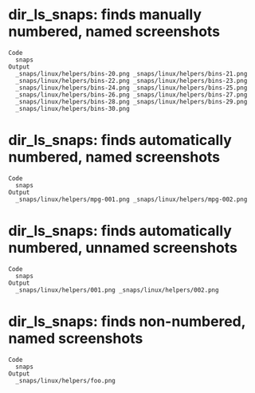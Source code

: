 # dir_ls_snaps: finds manually numbered, named screenshots

    Code
      snaps
    Output
      _snaps/linux/helpers/bins-20.png _snaps/linux/helpers/bins-21.png 
      _snaps/linux/helpers/bins-22.png _snaps/linux/helpers/bins-23.png 
      _snaps/linux/helpers/bins-24.png _snaps/linux/helpers/bins-25.png 
      _snaps/linux/helpers/bins-26.png _snaps/linux/helpers/bins-27.png 
      _snaps/linux/helpers/bins-28.png _snaps/linux/helpers/bins-29.png 
      _snaps/linux/helpers/bins-30.png 

# dir_ls_snaps: finds automatically numbered, named screenshots

    Code
      snaps
    Output
      _snaps/linux/helpers/mpg-001.png _snaps/linux/helpers/mpg-002.png 

# dir_ls_snaps: finds automatically numbered, unnamed screenshots

    Code
      snaps
    Output
      _snaps/linux/helpers/001.png _snaps/linux/helpers/002.png 

# dir_ls_snaps: finds non-numbered, named screenshots

    Code
      snaps
    Output
      _snaps/linux/helpers/foo.png

